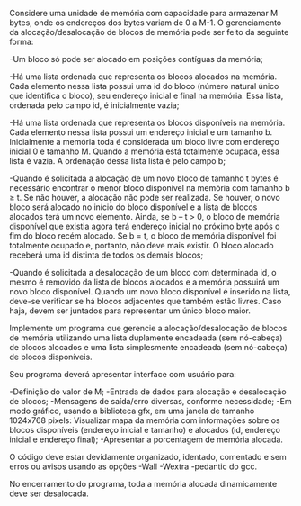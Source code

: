 Considere uma unidade de memória com capacidade para armazenar M bytes, onde os endereços dos bytes variam de 0 a M-1. 
O gerenciamento da alocação/desalocação de blocos de memória pode ser feito da seguinte forma:

-Um bloco só pode ser alocado em posições contíguas da memória;

-Há uma lista ordenada que representa os blocos alocados na memória. Cada elemento nessa lista possui 
uma id do bloco (número natural único que identifica o bloco), seu endereço inicial e final na memória. 
Essa lista, ordenada pelo campo id, é inicialmente vazia;

-Há uma lista ordenada que representa os blocos disponíveis na memória. Cada elemento nessa lista possui 
um endereço inicial e um tamanho b. Inicialmente a memória toda é considerada um bloco livre com endereço 
inicial 0 e tamanho M. Quando a memória está totalmente ocupada, essa lista é vazia. A ordenação dessa lista 
lista é pelo campo b;

-Quando é solicitada a alocação de um novo bloco de tamanho t bytes é necessário encontrar o menor bloco disponível 
na memória com tamanho b ≥ t. Se não houver, a alocação não pode ser realizada. Se houver, o novo bloco será alocado
no início do bloco disponível e a lista de blocos alocados terá um novo elemento. Ainda, se b – t > 0, o bloco de memória 
disponível que existia agora terá endereço inicial no próximo byte após o fim do bloco recém alocado. Se b = t, o bloco de 
memória disponível foi totalmente ocupado e, portanto, não deve mais existir. O bloco alocado receberá uma id distinta de 
todos os demais blocos;

-Quando é solicitada a desalocação de um bloco com determinada id, o mesmo é removido da lista de blocos alocados e a memória
possuirá um novo bloco disponível. Quando um novo bloco disponível é inserido na lista, deve-se verificar se há blocos 
adjacentes que também estão livres. Caso haja, devem ser juntados para representar um único bloco maior.

Implemente um programa que gerencie a alocação/desalocação de blocos de memória utilizando uma lista duplamente encadeada 
(sem nó-cabeça) de blocos alocados e uma lista simplesmente encadeada (sem nó-cabeça) de blocos disponíveis.

Seu programa deverá apresentar interface com usuário para:

-Definição do valor de M;
-Entrada de dados para alocação e desalocação de blocos;
-Mensagens de saída/erro diversas, conforme necessidade;
-Em modo gráfico, usando a biblioteca gfx, em uma janela de tamanho 1024x768 pixels:
     Visualizar mapa da memória com informações sobre os blocos disponíveis (endereço inicial e tamanho) e 
     alocados (id, endereço inicial e endereço final);
-Apresentar a porcentagem de memória alocada.

O código deve estar devidamente organizado, identado, comentado e sem erros ou avisos usando as opções -Wall -Wextra -pedantic do gcc.

No encerramento do programa, toda a memória alocada dinamicamente deve ser desalocada.
